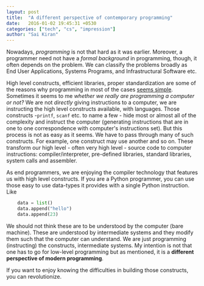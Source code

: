 ```yaml
---
layout: post
title:  "A different perspective of contemporary programming"
date:   2016-01-02 19:45:31 +0530
categories: ["tech", "cs", "impression"]
author: "Sai Kiran"
---
```


Nowadays, *programming* is not that hard as it was earlier. Moreover, a
programmer need not have a *formal background* in programming, though, it
often depends on the problem.
We can classify the problems broadly as End User Applications, Systems
Programs, and Infrastructural Software etc. 


High level constructs, efficient libraries, proper standardization are
some of the reasons why programming in most of the cases [seems simple][xrds-link].
Sometimes it seems to me *whether we really are programming a computer or
not?*  We are not *directly* giving instructions to a computer, we are
instructing the high level constructs available, with languages.  Those
constructs -`printf`, `scanf` etc. to name a few - hide most or almost all
of the complexity and instruct the computer (generating instructions
that are in one to one correspondence with computer's instructions set).
But this process is not as easy as it seems.  We have to pass through
many of such constructs. For example, one construct may use another and
so on. These transform our high level - often very high level - source
code to computer instructions: compiler/interpreter, pre-defined
libraries, standard libraries, system calls and assembler.  


As end programmers, we are enjoying the compiler technology that
features us with high level constructs. If you are a Python programmer,
you can use those easy to use data-types it provides with a single
Python instruction. 
Like

```python
    data = list()    
    data.append("hello")
    data.append(23)
```
We should not think these are to be understood by the computer (bare
machine). These are understood by intermediate systems and they modify
them such that the computer can understand. We are just programming
(instructing) the constructs, intermediate systems. My intention is not
that one has to go for low-level programming but as mentioned, it is a
**different perspective of modern programming**. 


If you want to enjoy knowing the difficulties in building those
constructs, you can revolutionize.

[xrds-link]:  http://xrds.acm.org/blog/2014/07/programming-computer-science/
